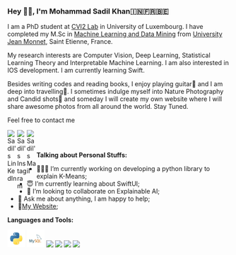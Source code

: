### Hey 👋🏽, I'm Mohammad Sadil Khan🇮🇳🇫🇷🇧🇪


I am a PhD student at [CVI2 Lab](https://cvi2.uni.lu/) in University of Luxembourg. 
I have completed my M.Sc in [Machine Learning and Data Mining](https://mldm.univ-st-etienne.fr/) from [University Jean Monnet](https://www.univ-st-etienne.fr/fr/index.html), Saint Etienne, France. 

My research interests are Computer Vision, Deep Learning, Statistical Learning Theory and Interpretable Machine Learning. 
I am also interested in IOS development. I am currently learning Swift.


Besides writing codes and reading books, I enjoy playing guitar🎸 and I am deep into travelling🚝. I sometimes indulge myself into Nature Photography and Candid shots📸 and someday I will create my own website where I will share awesome photos from all around the world. Stay Tuned.

Feel free to contact me

<a href="https://www.linkedin.com/in/md-sadil-khan-a96568170/">
  <img align="left" alt="Sadil's LinKedIn" width="22px" src="https://cdn.jsdelivr.net/npm/simple-icons@v3/icons/linkedin.svg" />
</a>
<a href="https://www.instagram.com/md.sadil_khan/?hl=en">
  <img align="left" alt="Sadil's Instagram" width="22px" src="https://cdn.jsdelivr.net/npm/simple-icons@v3/icons/instagram.svg" />
</a>

<a href="mailto:edwardstephendrood@gmail.com?subject=Mail&body=Please Mail Me!">
  <img align="left" alt="Sadil's Mail" width="22px" src= "https://cdn.jsdelivr.net/npm/simple-icons@3.13.0/icons/gmail.svg"/>
</a>
  
<br />
<br />


**Talking about Personal Stuffs:**

- 👨🏽‍💻 I’m currently working on developing a python library to explain K-Means;
- 😇 I’m currently learning about SwiftUI; 
- 🤝 I’m looking to collaborate on Explainable AI;
- 💬 Ask me about anything, I am happy to help;
- 📝[My Website](https://mdsadilkhan.netlify.app/);

**Languages and Tools:**  

<code><img height="40" src="https://raw.githubusercontent.com/github/explore/80688e429a7d4ef2fca1e82350fe8e3517d3494d/topics/python/python.png"></code>
<code><img height="40" src="https://raw.githubusercontent.com/github/explore/80688e429a7d4ef2fca1e82350fe8e3517d3494d/topics/mysql/mysql.png"></code>
<code><img height="40" src="http://www.pngall.com/wp-content/uploads/2017/05/Copyright-Symbol-R-Free-Download-PNG.png"></code>
<code><img height="40" src="https://julialang.org/assets/infra/logo.svg"></code>
<code><img height="40" src="https://upload.wikimedia.org/wikipedia/en/c/cd/Anaconda_Logo.png"></code>
<code><img height="40" src="https://developer.apple.com/swift/images/swift-og.png"></code>

